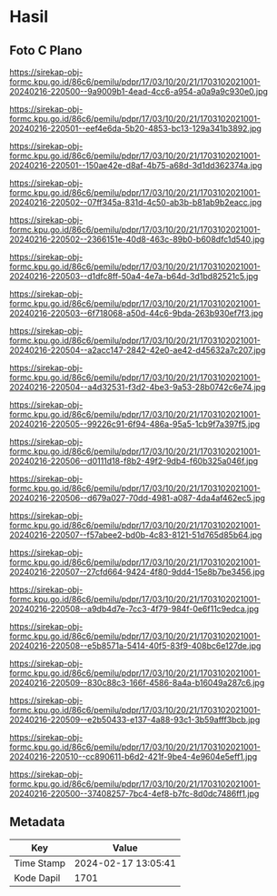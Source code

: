 # Hasil

## Foto C Plano

https://sirekap-obj-formc.kpu.go.id/86c6/pemilu/pdpr/17/03/10/20/21/1703102021001-20240216-220500--9a9009b1-4ead-4cc6-a954-a0a9a9c930e0.jpg

https://sirekap-obj-formc.kpu.go.id/86c6/pemilu/pdpr/17/03/10/20/21/1703102021001-20240216-220501--eef4e6da-5b20-4853-bc13-129a341b3892.jpg

https://sirekap-obj-formc.kpu.go.id/86c6/pemilu/pdpr/17/03/10/20/21/1703102021001-20240216-220501--150ae42e-d8af-4b75-a68d-3d1dd362374a.jpg

https://sirekap-obj-formc.kpu.go.id/86c6/pemilu/pdpr/17/03/10/20/21/1703102021001-20240216-220502--07ff345a-831d-4c50-ab3b-b81ab9b2eacc.jpg

https://sirekap-obj-formc.kpu.go.id/86c6/pemilu/pdpr/17/03/10/20/21/1703102021001-20240216-220502--2366151e-40d8-463c-89b0-b608dfc1d540.jpg

https://sirekap-obj-formc.kpu.go.id/86c6/pemilu/pdpr/17/03/10/20/21/1703102021001-20240216-220503--d1dfc8ff-50a4-4e7a-b64d-3d1bd82521c5.jpg

https://sirekap-obj-formc.kpu.go.id/86c6/pemilu/pdpr/17/03/10/20/21/1703102021001-20240216-220503--6f718068-a50d-44c6-9bda-263b930ef7f3.jpg

https://sirekap-obj-formc.kpu.go.id/86c6/pemilu/pdpr/17/03/10/20/21/1703102021001-20240216-220504--a2acc147-2842-42e0-ae42-d45632a7c207.jpg

https://sirekap-obj-formc.kpu.go.id/86c6/pemilu/pdpr/17/03/10/20/21/1703102021001-20240216-220504--a4d32531-f3d2-4be3-9a53-28b0742c6e74.jpg

https://sirekap-obj-formc.kpu.go.id/86c6/pemilu/pdpr/17/03/10/20/21/1703102021001-20240216-220505--99226c91-6f94-486a-95a5-1cb9f7a397f5.jpg

https://sirekap-obj-formc.kpu.go.id/86c6/pemilu/pdpr/17/03/10/20/21/1703102021001-20240216-220506--d0111d18-f8b2-49f2-9db4-f60b325a046f.jpg

https://sirekap-obj-formc.kpu.go.id/86c6/pemilu/pdpr/17/03/10/20/21/1703102021001-20240216-220506--d679a027-70dd-4981-a087-4da4af462ec5.jpg

https://sirekap-obj-formc.kpu.go.id/86c6/pemilu/pdpr/17/03/10/20/21/1703102021001-20240216-220507--f57abee2-bd0b-4c83-8121-51d765d85b64.jpg

https://sirekap-obj-formc.kpu.go.id/86c6/pemilu/pdpr/17/03/10/20/21/1703102021001-20240216-220507--27cfd664-9424-4f80-9dd4-15e8b7be3456.jpg

https://sirekap-obj-formc.kpu.go.id/86c6/pemilu/pdpr/17/03/10/20/21/1703102021001-20240216-220508--a9db4d7e-7cc3-4f79-984f-0e6f11c9edca.jpg

https://sirekap-obj-formc.kpu.go.id/86c6/pemilu/pdpr/17/03/10/20/21/1703102021001-20240216-220508--e5b8571a-5414-40f5-83f9-408bc6e127de.jpg

https://sirekap-obj-formc.kpu.go.id/86c6/pemilu/pdpr/17/03/10/20/21/1703102021001-20240216-220509--830c88c3-166f-4586-8a4a-b16049a287c6.jpg

https://sirekap-obj-formc.kpu.go.id/86c6/pemilu/pdpr/17/03/10/20/21/1703102021001-20240216-220509--e2b50433-e137-4a88-93c1-3b59afff3bcb.jpg

https://sirekap-obj-formc.kpu.go.id/86c6/pemilu/pdpr/17/03/10/20/21/1703102021001-20240216-220510--cc890611-b6d2-421f-9be4-4e9604e5eff1.jpg

https://sirekap-obj-formc.kpu.go.id/86c6/pemilu/pdpr/17/03/10/20/21/1703102021001-20240216-220500--37408257-7bc4-4ef8-b7fc-8d0dc7486ff1.jpg


## Metadata

| Key        | Value               |
| ---------- | ------------------- |
| Time Stamp | 2024-02-17 13:05:41 |
| Kode Dapil | 1701                |



